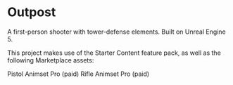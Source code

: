 # Outpost
 A first-person shooter with tower-defense elements. Built on Unreal Engine 5.

This project makes use of the Starter Content feature pack, as well as the following Marketplace assets:

Pistol Animset Pro (paid)
Rifle Animset Pro (paid)

